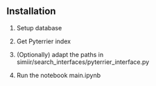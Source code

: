 ## Installation

1. Setup database 

2. Get Pyterrier index 

3. (Optionally) adapt the paths in simiir/search_interfaces/pyterrier_interface.py

4. Run the notebook main.ipynb
















